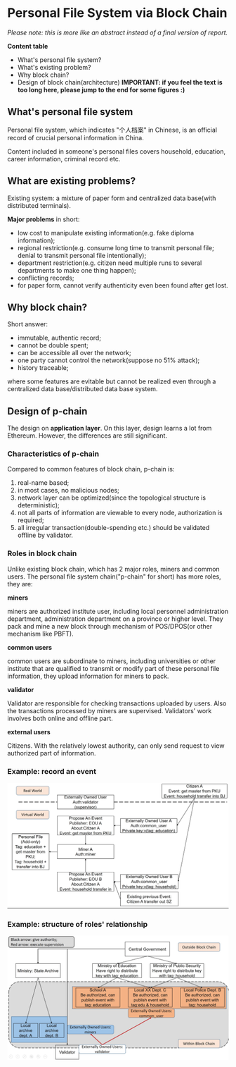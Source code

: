 # Personal File System via Block Chain

*Please note: this is more like an abstract instead of a final version of report.*

**Content table**

+ What's personal file system?
+ What's existing problem?
+ Why block chain?
+ Design of block chain(architecture)
**IMPORTANT: if you feel the text is too long here, please jump to the end for some figures :)**


## What's personal file system

Personal file system, which indicates "个人档案" in Chinese, is an official record of crucial personal information in China. 

Content included in someone's personal files covers household, education, career information, criminal record etc.



## What are existing problems?

Existing system: a mixture of paper form and centralized data base(with distributed terminals).

**Major problems** in short:

+ low cost to manipulate existing information(e.g. fake diploma information);
+ regional restriction(e.g. consume long time to transmit personal file; denial to transmit personal file intentionally);
+ department restriction(e.g. citizen need multiple runs to several departments to make one thing happen);
+ conflicting records;
+ for paper form, cannot verify authenticity even been found after get lost.



## Why block chain?

Short answer:

+ immutable, authentic record;
+ cannot be double spent;
+ can be accessible all over the network;
+ one party cannot control the network(suppose no 51% attack);
+ history traceable;

where some features are evitable but cannot be realized even through a centralized data base/distributed data base system.



## Design of p-chain

The design on **application layer**. On this layer, design learns a lot from Ethereum. However, the differences are still significant.

### Characteristics of p-chain

Compared to common features of block chain, p-chain is:

1. real-name based;
2. in most cases, no malicious nodes;
3. network layer can be optimized(since the topological structure is deterministic);
4. not all parts of information are viewable to every node, authorization is required;
5. all irregular transaction(double-spending etc.) should be validated offline by validator.

### Roles in block chain

Unlike existing block chain, which has 2 major roles, miners and common users. The personal file system chain("p-chain" for short) has more roles, they are:

**miners**

miners are authorized institute user, including local personnel administration department, administration department on a province or higher level. They pack and mine a new block through mechanism of POS/DPOS(or other mechanism like PBFT). 

**common users**

common users are subordinate to miners, including universities or other institute that are qualified to transmit or modify part of these personal file information, they upload information for miners to pack.

**validator**

Validator are responsible for checking transactions uploaded by users. Also the transactions processed by miners are supervised. Validators' work involves both online and offline part.

**external users**

Citizens. With the relatively lowest authority, can only send request to view authorized part of information.

### Example: record an event
![Record an event](support_figures\example1.png)


### Example: structure of roles' relationship
![structure of roles' relationship](support_figures\example2.png)




